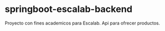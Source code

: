 # springboot-escalab-backend
Proyecto con fines academicos para Escalab.
Api para ofrecer productos.
